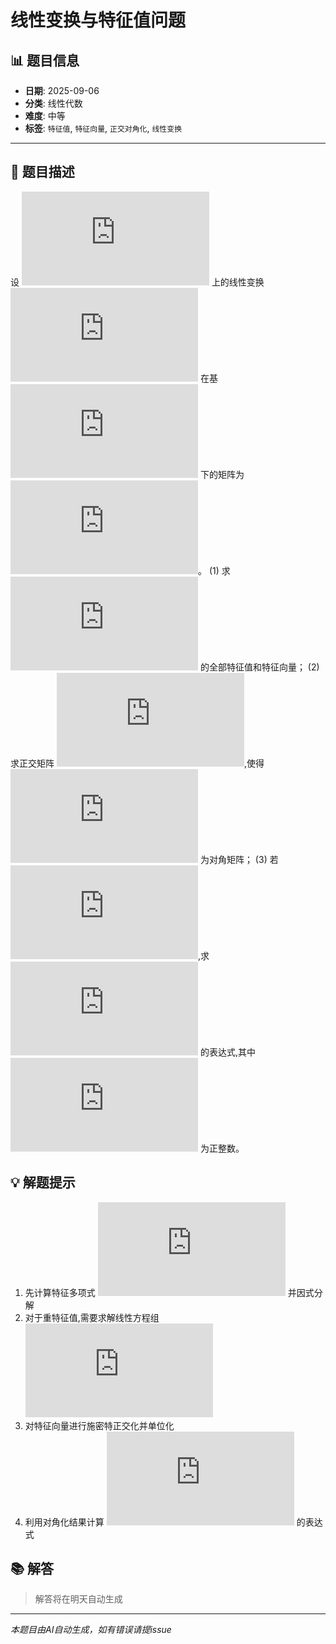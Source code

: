 # 线性变换与特征值问题

## 📊 题目信息

- **日期**: 2025-09-06
- **分类**: 线性代数
- **难度**: 中等
- **标签**: `特征值`, `特征向量`, `正交对角化`, `线性变换`

---

## 📝 题目描述

设 ![equation](https://latex.codecogs.com/svg.latex?%5Cmathbb%7BR%7D%5E3) 上的线性变换 ![equation](https://latex.codecogs.com/svg.latex?%5Cmathcal%7BA%7D) 在基 ![equation](https://latex.codecogs.com/svg.latex?%5C%7B%5Calpha_1%2C%20%5Calpha_2%2C%20%5Calpha_3%5C%7D) 下的矩阵为 ![equation](https://latex.codecogs.com/svg.latex?A%20%3D%20%5Cbegin%7Bbmatrix%7D%201%20%26%202%20%26%202%20%5C%5C%202%20%26%201%20%26%202%20%5C%5C%202%20%26%202%20%26%201%20%5Cend%7Bbmatrix%7D)。
(1) 求 ![equation](https://latex.codecogs.com/svg.latex?%5Cmathcal%7BA%7D) 的全部特征值和特征向量；
(2) 求正交矩阵 ![equation](https://latex.codecogs.com/svg.latex?Q),使得 ![equation](https://latex.codecogs.com/svg.latex?Q%5ET%20A%20Q) 为对角矩阵；
(3) 若 ![equation](https://latex.codecogs.com/svg.latex?%5Cbeta%20%3D%20%5Calpha_1%20%2B%20%5Calpha_2%20%2B%20%5Calpha_3),求 ![equation](https://latex.codecogs.com/svg.latex?%5Cmathcal%7BA%7D%5En%20(%5Cbeta)) 的表达式,其中 ![equation](https://latex.codecogs.com/svg.latex?n) 为正整数。

## 💡 解题提示

1. 先计算特征多项式 ![equation](https://latex.codecogs.com/svg.latex?%7CA%20-%20%5Clambda%20I%7C) 并因式分解
2. 对于重特征值,需要求解线性方程组 ![equation](https://latex.codecogs.com/svg.latex?(A%20-%20%5Clambda%20I)%5Cmathbf%7Bx%7D%20%3D%20%5Cmathbf%7B0%7D)
3. 对特征向量进行施密特正交化并单位化
4. 利用对角化结果计算 ![equation](https://latex.codecogs.com/svg.latex?A%5En) 的表达式

## 📚 解答

> 解答将在明天自动生成

---

*本题目由AI自动生成，如有错误请提issue*
